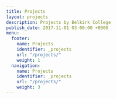 ```yaml
---
title: Projects
layout: projects
description: Projects by Belkirk College
publish_date: 2017-11-01 03:00:00 +0000
menu:
  footer:
    name: Projects
    identifier: _projects
    url: "/projects/"
    weight: 1
  navigation:
    name: Projects
    identifier: _projects
    url: "/projects/"
    weight: 3
---
```


